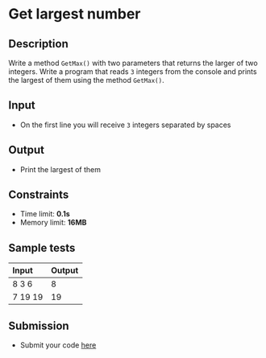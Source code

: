# Get largest number

## Description
Write a method `GetMax()` with two parameters that returns the larger of two integers.
Write a program that reads `3` integers from the console and prints the largest of them using the method `GetMax()`.

## Input
- On the first line you will receive `3` integers separated by spaces

## Output
- Print the largest of them

## Constraints
- Time limit: **0.1s**
- Memory limit: **16MB**

## Sample tests

| Input   | Output |
|:--------|:-------|
| 8 3 6   | 8      |
| 7 19 19 | 19     |

## Submission
- Submit your code [here](http://bgcoder.com/Contests/Compete/Index/317#1)

